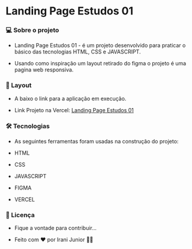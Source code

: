 # Landing Page Estudos 01

### 💻 Sobre o projeto

- Landing Page Estudos 01 - é um projeto desenvolvido para praticar o básico das tecnologias HTML, CSS e JAVASCRIPT.

- Usando como inspiração um layout retirado do figma o projeto é uma pagina web responsiva.

### 🎨 Layout

- A baixo o link para a aplicação em execução.

- Link Projeto na Vercel:  <a href="https://landing-page-estudos-01.vercel.app/" target="__blank">Landing Page Estudos 01</a>

### 🛠 Tecnologias

- As seguintes ferramentas foram usadas na construção do projeto:

- HTML
- CSS
- JAVASCRIPT
- FIGMA
- VERCEL

### 📝 Licença

- Fique a vontade para contribuir...

- Feito com ❤️ por Irani Junior 👋🏽